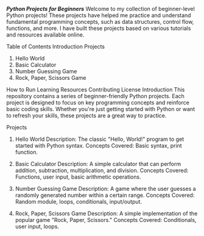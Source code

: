 ***Python Projects for Beginners***
Welcome to my collection of beginner-level Python projects! These projects have helped me practice and understand fundamental programming concepts, such as data structures, control flow, functions, and more. I have built these projects based on various tutorials and resources available online.

Table of Contents
Introduction
Projects
1. Hello World
2. Basic Calculator
3. Number Guessing Game
4. Rock, Paper, Scissors Game

How to Run
Learning Resources
Contributing
License
Introduction
This repository contains a series of beginner-friendly Python projects. Each project is designed to focus on key programming concepts and reinforce basic coding skills. Whether you're just getting started with Python or want to refresh your skills, these projects are a great way to practice.

Projects
1. Hello World
Description: The classic "Hello, World!" program to get started with Python syntax.
Concepts Covered: Basic syntax, print function.

2. Basic Calculator
Description: A simple calculator that can perform addition, subtraction, multiplication, and division.
Concepts Covered: Functions, user input, basic arithmetic operations.

3. Number Guessing Game
Description: A game where the user guesses a randomly generated number within a certain range.
Concepts Covered: Random module, loops, conditionals, input/output.

4. Rock, Paper, Scissors Game
Description: A simple implementation of the popular game "Rock, Paper, Scissors."
Concepts Covered: Conditionals, user input, loops.
